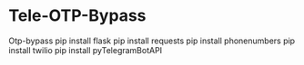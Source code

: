 # Tele-OTP-Bypass
Otp-bypass
pip install flask
pip install requests
pip install phonenumbers
pip install twilio
pip install pyTelegramBotAPI
